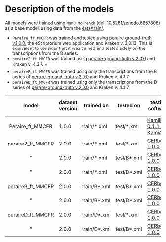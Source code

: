 # Description of the models

All models were trained using `Manu McFrench` (doi: [10.5281/zenodo.6657808](https://doi.org/10.5281/zenodo.6657808)) as a base model, using data from the [data/train/](../data/train).

- `Peraire_ft_MMCFR` was trained and tested using [peraire-ground-truth v.1.0.0](https://github.com/alix-tz/peraire-ground-truth/releases/tag/v1.0.0), the eScriptorium web application and Kraken v. 3.0.13. This is equivalent to consider that it was trained and tested solely on the transcriptions from the B series.
- `peraire2_ft_MMCFR` was trained using [peraire-ground-truth v.2.0.0](https://github.com/alix-tz/peraire-ground-truth/releases/tag/v2.0.0) and Kraken v. 4.3.7. :star:
- `peraireB_ft_MMCFR` was trained using only the transcriptions from the B series of [peraire-ground-truth v.2.0.0](https://github.com/alix-tz/peraire-ground-truth/releases/tag/v2.0.0) and Kraken v. 4.3.7.
- `peraireD_ft_MMCFR` was trained using only the transcriptions from the D series of [peraire-ground-truth v.2.0.0](https://github.com/alix-tz/peraire-ground-truth/releases/tag/v2.0.0) and Kraken v. 4.3.7.


| model             | dataset version | trained on   | tested on   | testing software                                                             | accuracy on test set |
|:-----------------:|-----------------|--------------|-------------|------------------------------------------------------------------------------|----------------------|
| Peraire_ft_MMCFR  | 1.0.0           | train/*.xml  | test/*.xml  | [Kamilib 0.1.1 via KamiApp](https://huggingface.co/spaces/lterriel/kami-app) | 93.30 %              |
| peraire2_ft_MMCFR | 2.0.0           | train/*.xml  | test/*.xml  | [CERberus 1.0.0](https://github.com/WHaverals/CERberus)                      | 95.38 %              |
| "                 | 2.0.0           | train/*.xml  | test/B*.xml | [CERberus 1.0.0](https://github.com/WHaverals/CERberus)                      | 93.59 %              |
| "                 | 2.0.0           | train/*.xml  | test/D*.xml | [CERberus 1.0.0](https://github.com/WHaverals/CERberus)                      | 96.46 %              |
| peraireB_ft_MMCFR | 2.0.0           | train/B*.xml | test/B*.xml | [CERberus 1.0.0](https://github.com/WHaverals/CERberus)                      | 92.88 %              |
| "                 | 2.0.0           | train/B*.xml | test/D*.xml | [CERberus 1.0.0](https://github.com/WHaverals/CERberus)                      | 90.31 %              |
| peraireD_ft_MMCFR | 2.0.0           | train/D*.xml | test/*.xml  | [CERberus 1.0.0](https://github.com/WHaverals/CERberus)                      | 96.01 %              |
| "                 | 2.0.0           | train/D*.xml | test/B*.xml | [CERberus 1.0.0](https://github.com/WHaverals/CERberus)                      | 61.47 %              |


<!--

`Peraire_ft_MMCFR` accuracy during training is 93.0%. It reaches an accuracy of 93.3% in the test files.



## KaMI-App evaluation

> (ran on August 12 with kamilib 0.1.1-light)

|FIELD1                                |Default|Ignoring digits|Ignoring case|Ignoring punctuation|Ignoring diacritics|Combining all options|
|--------------------------------------|-------|---------------|-------------|--------------------|-------------------|---------------------|
|Levensthein Distance (Char.)          |378    |373            |373          |319                 |336                |266                  |
|Levensthein Distance (Words)          |256    |251            |252          |211                 |227                |169                  |
|Hamming Distance                      |Ø      |Ø              |Ø            |Ø                   |Ø                  |Ø                    |
|Word Error Rate (WER in %)            |26.947 |26.873         |26.526       |22.542              |23.894             |18.51                |
|Char. Error Rate (CER in %)           |6.723  |6.731          |6.634        |5.909               |6.095              |5.108                |
|Word Accuracy (Wacc in %)             |73.052 |73.126         |73.473       |77.457              |76.105             |81.489               |
|Match Error Rate (MER in %)           |6.645  |6.652          |6.557        |5.853               |6.031              |5.065                |
|Char. Information Lost (CIL in %)     |10.52  |10.45          |10.352       |9.328               |9.863              |8.327                |
|Char. Information Preserved (CIP in %)|89.479 |89.549         |89.647       |90.671              |90.136             |91.672               |
|Hits                                  |5310   |5234           |5315         |5131                |5235               |4985                 |
|Substitutions                         |229    |221            |224          |196                 |222                |177                  |
|Deletions                             |83     |86             |83           |71                  |55                 |45                   |
|Insertions                            |66     |66             |66           |52                  |59                 |44                   |
|Total char. in reference              |5622   |5541           |5622         |5398                |5512               |5207                 |
|Total char. in prediction             |5605   |5521           |5605         |5379                |5516               |5206                 |


<!--

## Reference:
```
Je suis reçu par la SUPERIEURE, une réligieuse d'
une cinquantaine d'année aussi et une française. Elle me
demande le but de mon voyage, et ne peut arriver à
croire que je puisse ainsi me faire comprendre grâce
à l'Esperanto. Elle doute beaucoup, qu'un jour
l'Esperanto, sera obligatoirement enseigné dans toutes
les Ecoles des pays civilisés, helas! Elle est réaliste.
NOTA 1930 et 1966
TEL EST POURTANT NOTRE BUT: tant au point
de vue RATIONEL, qu#'IDEOLOGIQUE. Etant une SYNTHESE
des langues modernes vivantes, l'étude de l'Esperanto éviterait
des pertes INSOUPÇONNÉES de temps, que l'on pourrait
dédier ainsi à une vraie CULTURE GENERALE INTER-
-PEUPLES ET INTERPOPULAIRE. Je suis toujours convain-
-cu que cette mesure serait un FACTEUR IMPORTANT
de PAIX INTERNATIONALE. MAIS LA VEUX-T-ON
CETTE PAIX REELLEMENT ? (fin du nota)
Pour ma part, me dit-elle, vous soulevez
un voile devant mes yeux. Et en tout cas vous
obtiendrez un résultat INESPÉRÉ si vous pouviez
REELLEMENT CONVAINCRE LE PAPE et son entourage
(J'en suis convaincu aussi, mais comme je l'ai dit
haut
plus x veut-on réellement dans tous les milieux
ORGANISER LA PAIX ? Si oui qui veut la
fin, veut les moyens, et l'Esperanto peut-être
sûrement UN DE CES MOYENS.).
46
esperantigo numenata
MANIFOLD N°18 commencé à Libourne le 3-11-68.
Fini
le 24-4-69
la 21an. 1.75a
extrait du carnet steno N°16 (suite de la page 50 du manifold N°17)
TCHAN-DGIA LE LUNDI 7 DECEMBRE 1930. Pour conclure cette soirée....
maussade, Mr LOU qui me quitte vers les 20h, me dit : - "En
réalité en Chine, présentement l'on se distrait en cercles fermés
dans les réceptions, que s'offrent les notables entre-eux ; le
peuple fait de même, mais rien n'est prévu ni organisé
présentement, pour le menu peuple ; nous avons trop à faire
par ailleurs.".
Hier dimanche, vers les 11 heures, Mr OU-I. le chef
du KUO-MIN-TANG, m'amena chez le général en chef de la
province. Je suis reçu, par un homme en uniforme, mais
sans aucun insigne apparent: Notre premier contact est
sympathique, il me reçoit sans pompe, sans céremonie, tout
simplement. La résidence était gardée par tout un
contingent de soldats, qui bien entendu, nous empêchent
d'entrer. Apres quelques mots de Mr OU-I, ceux-ci se
figent en un garde à vous impeccable; et nous introduisent
dans le bureau d'un capitaine, qui nous saluent
respectueusement et nous présente des sièges. Par telé,
il avertit le général de notre visite. C'est un grand
honneur que l'on me fait, et cependant, j'étais tres calme
et me disais: - "Il te faut jouer serré". De ces quelques
minutes dépend peut-être ma vie, ma liberté où tout au
1
il devra acheter tous ses bagages et papiers ; à moi il
ne me demande rien. Plus loin, je croise une troupe de
dames qui repend dans l'air un flot de parfums suaves et
qui nous devisagerent d'un air moqueur. (Nous étions passablement
crottés et mouillés).
Dans un hôtel, on veut bien nous vendre
un morceau de pain noir pour 7 kouronnes mais on refuse de
nous loger pour la nuit. Nous continuons donc notre route.
La nuit commence à tomber. Dans un pré, nous avisons
quelques femmes qui gardent les vaches. Nous leur faisons
comprendre que nous desirerions trouve un endroit sur pour
pouvoir camper. Le premier geste de méfiance passé, ces braves
paysannes nous acceptent. et nous font entrer dans la ferme. et
complètent notre souper avec du lait. à peine sommes-nous
couchés dans la grange qu'un formidable orage eclate et
durera toute la nuit. Heureusement que nous avons 2 couvertures
car le froid arrive très vif.
MARDI 25 SEPTEMBRE 1928. Décidément nous garderons un souvenir
profond de cette régions des Carpathes. La pluie continue
et nous ne pouvons repartir que vers les 9h. Quand nous
voulons dedommager cette brave femme, elle nous repond : "Le
bon Dieu me le rendra". Sous la pluie qui diminue
une 1/2h après P crève sa roue AV, et ça nous fait perdre
1h pour réparer. Entre temps le soleil s'est levé, et vers
10h nous arrivons au village de JASINA. Bientôt la
route est coupée par les eaux. Nous sommes obligés d'accomplir
de véritables tous d'acrobatie pour traverses ce goulet.
5
les boiseries du poste d'équipage sont en bois
exotiques vernis. Le parquet est en bois huilé et le
plafond peint en blanc. Les 2/3 du salon sont séparés par
une petite barriere et bois peint en blanc pour amenager dans
l'autre tiers, le "coin de Lénine" ; c'est un cabinet avec piano
des bancs et la radio
Les 3 rangées de table de la salle à manger sont
couvertes par des toiles cirées et le service est assuré par une
femme. A cet effet, tout à côté il y a la buanderie, la
cuisine (chauffée au mazout) (en 1929).
J'ai egalement visité, l'atelier de mécanique et de menuiserie
amenagés à bord.
LUNDI 20 MARS 1929. Hier j'ai visité à environ 10k au
sud de Novorassisk, au bord de la mer, un magnifique
vignoble. Il y a un petit village de paysans où vivent
là
une cinquantaine de personnes. Avant la Revolution ce
vignoble appartenait à un propriétaire, et il est devenu proprié-
-té d'Etat. Il y a là quelque 200 à 300 hectares de
terres bien exposées au sud. sur le flanc d'une colline
située au Nord. Elle est travaillée par les anciens ouvriers
agricoles et par des "artels" = coopé au premier degré, d'ouvriers
Le "chateau" - comme en France est une superbe
(toute neuve)
bâtisse située au milieu du vignoble, et la vinification.
comme en France - se fait dans des bâtiments qu'il
entourent
En ce moment, le "chateau" est occupe par
uune colonie de "BEZPRIOZORNII" - anciens enfants
43
```

## Prediction

```
Je suis reçu par la SUPERIEVRE, une réligieuse d
une conquantaine d'anée aussi, et une française. Alle me
demande le but de mon voyage, et ne peut arriver à
croué que je puuisse ainsi me faue comprendre grace
à l'Esperanto. Elle doute beaucoup, qu'un jour
l'Eperante, sera obligatoirement enseigné dans toutes
les Ecoles des pays civlisés, helas. Elle est réaliste.
NOTA 1930 et 1906
TEL EST POURTANT NOTRE BOT, tant au point
do vuie RATIONEL, Que IDEOLOGIQUE. Etant une SUNTHESE
Des lanques modernes vivantes, l'étude de l'Espesanto éviteran
des pertes INSOUECONNCES de temps, que l'on pourrait
dedier ainsi à une vade CIITUNE GEMEARLE IMTED-
PEIPLES ET INTERPOEULAIRE. Je suis toujours convain-
c, que cette mesure serait un FACTEUR IMIPORTANT
de PAIK ITITERHATIONALE. MAIS LA VEUK-T-ON
CETTE PAIK REELLEMENT ? (fun du nota)
Pour ma part, me dit-elle, vous soulevez
un voile devant mes yeux. Et en tout cas vous
obtiendriez un résultat MHESPERE. Si vous pouviez
REEHEHENT CONVAINCRE LE PAVE et son entourage
J'en suis convainen aussi, mais, comme je l'ai dit
hauit
plus rveut-on reellement dans tous les milieux
ORGANISER LA DAIK . Si oui qui veut la
fon, veut les moyens, et l'Esperanto peut être
surement UN DE CES MIOVENS.).
46
esperankigs sumenita
MANICOLO N° 18, commencé à Lbourse le 3-1168.
Sini
le 24-4-68
la 210-1.750
extrait du carnet steno N°16- (Suite de la page 50 du manifold N°17)
(HAN- DENA LE LUNOI 7 DECENBRE 1930. Pour conclure cette soirée...
maussade. Mr 2Oi qui me quitte vers les 20h, me dit: -lEn
réalité en Chine, présentement l'on se distrait en cercles fermes
dans les réceptions, que s'offrent les notables entre eux: le
peuple fait de même, mais rien n'est prévu m'organisé
présentement, pour le menu, peuple; nous avans trop à faire
par ailleurs ?.
Mier dimanche, vers les, 11 heures, Mr OU -1- le chef
du KUO-HIN-TANE, m'amena chez le général en chef de la
province. Je suis reçu, par un homme en uniforme, mais
sans aucun insigne apparent. Notre premier contait est
sympathique, il me reçoit sans pompe, sans ceremonié, tout
simplement. La résidence était gardée par tout un
contingent de soldats, qui bien entendu, nous empêchent
d'entrer. Après quelques mots de Mr OU-1-, ceux- ci se
figent en un garde à vous impeccable., et nous introduisent
dans le bureau d'un capitaine, qui, nous saluent
respectueusement, et nous presente des sièges. Par telé,
il avertit le général de notre visite. C'est un grand
honneur que l'on me fait, et cependant, j'étois tres calme
et me disais: -" Il te faut jouer serré". De ces quelques
minutes, dépend peut être mu rie, ma leiberte où tout au
1
il dera extuber tous ses bagages et papiers; à moi il
ne me temande aien. Plus loin p croise une troupe de
anses qui apenit beons l'anr, un pot de parfirms sueuves et
ui nous devisagerent d'un air moqueur. (Nous etions possablement
crottés et mouillés).
Dans un hôtel  veut bien nous venitre
un morceau de pain nour pour I kouronnes mais on refusse de
nous lager pour la nuit. Nous continuons dine notre route.
La nuit commence à tomber. Dans un pre, nous avisons
quilques femmes qui gardent les vaches. Nous deur faisons
comprendre que nous désirerions trouver un enirois see pour
pouvour camper.. Le premier geste de mifiane passé, ces traves
paysannes nous acceptent. et nous font entrer dans la ferme, et
completent notre souper auc du lait. a peiné sommes nous
couches (dans la gronge qu'un formidable orage eclate, et
detrera toute la niit, Neurcusement que nous avons 2 couvertures
car le froid arrive très vyj..
MARN 25 SEPTENSRE 1928. Dieullemment, nous gartiron un souvenier
profanndt de cette regions des Carpathes.. La pluie continne
et nous ne pouvons réparter que vers les 5h. Qurandt nous.
poulons dedommager cette brave femme, elle nous repond. Le
bon Dieu me le rendrà. Sous la pluie qui diminue
une 12 h après P crève su roue N. et ca nous fait perdre
1h pour reparer. Entre semps le solul s'est levé, et vers
1oh nous arrivons au village de JASIMA. Bientot la
route est coupée par les caux. Nous sommes obliges dte'auomplir
de veritabtes tours l'acrobatie pour travorsir ce goulet.
5
Les bosseries du poste d'équipage sont en bois
exotiques vernis. Le parquet est en bois huité et le
plafend peint en blanc.. Les 2/3 du salon sont séparés par
une patite barrière et bois peint en blane pour amenager dans
l'autre tions, le "coin de Léniné" ; c'est un cabinet avec piano
des banes et la nadio
Les 3 rangées de table de la salle à manger sont
couvertes par des toiles corces et le service est assuré par une
femme. A cet effet, tout à coté il y a la buanclerie, la
cuisine (chauffée au mazant) Cen 1929)
J'ai egalement vrsuté. l'atelier de mécanique et de menuusert
aménages à bort.
LONOI 20 MARS 1929. Mier j'ai visité à environ 10k au
suit de illivorassisk, au bord de la mer, un magnifique
vignoble. Il y a un petit village de paysans où ritent
là
une cinquantaine de personnes. Avant la Révolution ce
vignoble appartenait à un propriétaire, et il est divenu proprie-
-te d'Etat. Il j'a là quelque 200 à 300 hectares de
terres bien expotes au sud. sur le flane d'une colliné
située au evord... Elle est travaillée par les anciens ouvriers
agucoles et par des "'artils - coapé au premier degré, d'ouvriers
Le "chateau" - comme en France est une superte
toute neuve)
batisse située au milicu du vignoble, et la vinification,
comme en Frence - se fait dans des bâtiments quil
entourent
En ce moment, le "chateau" est occupe par
uune cotonie de SEEPRIEORNI - anciens enfants
43
```
-->